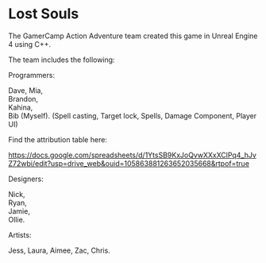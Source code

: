 # Lost Souls
The GamerCamp Action Adventure team created this game in Unreal Engine 4 using C++.

The team includes the following:

 Programmers:
 
   Dave, 
   Mia,  
   Brandon,  
   Kahina,  
   Bib (Myself). (Spell casting, Target lock, Spells, Damage Component, Player UI)
  
  Find the attribution table here:
  
  https://docs.google.com/spreadsheets/d/1YtsSB9KxJoQvwXXxXClPq4_hJvZ72wbi/edit?usp=drive_web&ouid=105863881263652035668&rtpof=true
  
  
 Designers:
 
  Nick,  
  Ryan,  
  Jamie,  
  Ollie.
  
  
 Artists:
 
 Jess, 
 Laura, 
 Aimee, 
 Zac, 
 Chris.
 
 
 
 
 
 
 
 
